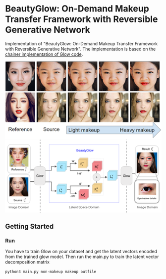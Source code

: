 # BeautyGlow: On-Demand Makeup Transfer Framework with Reversible Generative Network
Implementation of "BeautyGlow: On-Demand Makeup Transfer Framework with Reversible Generative Network". The implementation is based on the [chainer implementation of Glow code](https://github.com/musyoku/chainer-glow).

<img src='../images/intro.png'>

<img src='../images/model.png'>

## Getting Started
### Run
You have to train Glow on your dataset and get the latent vectors encoded from the trained glow model.
Then run the main.py to train the latent vector decomposition matrix

```
python3 main.py non-makeup makeup outfile
```



